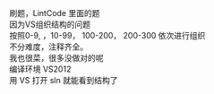 刷题，LintCode 里面的题  
因为VS组织结构的问题  
按照0-9, ，10-99， 100-200， 200-300 依次进行组织  
不分难度，注释齐全。  
我也很菜，很多没做对的呢  
编译环境 VS2012  
用 VS 打开 sln 就能看到结构了
